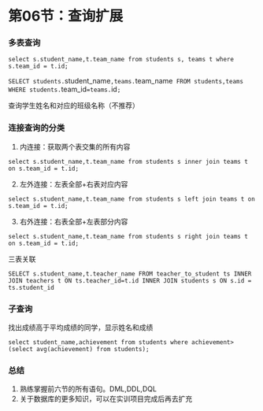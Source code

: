 # 第06节：查询扩展

### 多表查询

`select s.student_name,t.team_name from students s, teams t where s.team_id = t.id;`

`SELECT students.`student_name`,teams.`team_name` FROM students,teams WHERE students.`team_id`=teams.`id`;`

查询学生姓名和对应的班级名称（不推荐）

### 连接查询的分类

1. 内连接：获取两个表交集的所有内容

`select s.student_name,t.team_name from students s inner join teams t on s.team_id = t.id;`

2. 左外连接：左表全部+右表对应内容

`select s.student_name,t.team_name from students s left join teams t on s.team_id = t.id;`

3. 右外连接：右表全部+左表部分内容

`select s.student_name,t.team_name from students s right join teams t on s.team_id = t.id;`

三表关联

`SELECT s.student_name,t.teacher_name FROM teacher_to_student ts
	INNER JOIN teachers t ON ts.teacher_id=t.id
	INNER JOIN students s ON s.id = ts.student_id`

### 子查询

找出成绩高于平均成绩的同学，显示姓名和成绩

`select student_name,achievement from students where achievement>(select avg(achievement) from students);`



### 总结

1. 熟练掌握前六节的所有语句。DML,DDL,DQL
2. 关于数据库的更多知识，可以在实训项目完成后再去扩充